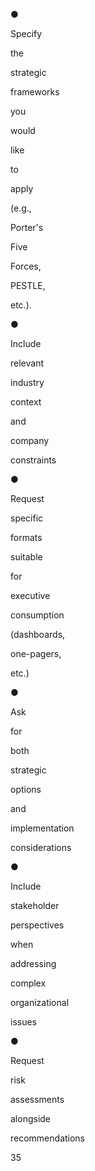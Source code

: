 ●
 
Specify
 
the
 
strategic
 
frameworks
 
you
 
would
 
like
 
to
 
apply
 
(e.g.,
 
Porter's
 
Five
 
Forces,
 
PESTLE,
 
etc.).
 
●
 
Include
 
relevant
 
industry
 
context
 
and
 
company
 
constraints
 
●
 
Request
 
specific
 
formats
 
suitable
 
for
 
executive
 
consumption
 
(dashboards,
 
one-pagers,
 
etc.)
 
●
 
Ask
 
for
 
both
 
strategic
 
options
 
and
 
implementation
 
considerations
 
●
 
Include
 
stakeholder
 
perspectives
 
when
 
addressing
 
complex
 
organizational
 
issues
 
●
 
Request
 
risk
 
assessments
 
alongside
 
recommendations
 
 
 
 
 
 
 
 
35
 
 